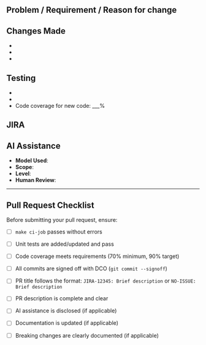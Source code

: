 <!-- 
Thank you for contributing to siteconfig!

This template is not mandatory, but it is highly recommended.
Please fill out this template to help reviewers understand your changes.
For detailed guidelines, see CONTRIBUTING.md
-->

## Problem / Requirement / Reason for change

<!-- 
Clearly describe the problem being solved or feature being added.
What is the current behavior? Why does it need to change?
-->

## Changes Made

<!-- 
Summarize the key changes in your implementation.
Use bullet points for clarity.
-->

- 
- 
- 

## Testing

<!-- 
Describe how you tested the changes.
Include test cases, manual testing steps, or validation performed.
For documentation-only changes, you may write "N/A - Documentation only"
-->

- 
- 
- Code coverage for new code: ___%

## JIRA

<!-- 
Link to the JIRA issue (if applicable).
Format: https://issues.redhat.com/browse/JIRA-XXXXX
Or write "NO-ISSUE" if this is a minor change (docs, typos, minor up-versioning)
-->

## AI Assistance

<!-- 
If you used AI tools (e.g., Claude, Gemini, GPT-4, GitHub Copilot) to generate, co-develop, 
or assist with your code changes, disclose that information here.

If you did NOT use AI assistance, you can delete this section or write "None"
-->

- **Model Used**: <!-- e.g., Claude 4.5 Sonnet via Cursor IDE, GitHub Copilot, GPT-4 -->
- **Scope**: <!-- Which parts of the code were AI-generated or AI-assisted -->
- **Level**: <!-- Code generation / Code assistance / Co-development / Code review -->
- **Human Review**: <!-- Confirm all AI-generated code was reviewed, tested, and validated -->

---

## Pull Request Checklist

Before submitting your pull request, ensure:

- [ ] `make ci-job` passes without errors
- [ ] Unit tests are added/updated and pass
- [ ] Code coverage meets requirements (70% minimum, 90% target)
- [ ] All commits are signed off with DCO (`git commit --signoff`)
- [ ] PR title follows the format: `JIRA-12345: Brief description` or `NO-ISSUE: Brief description`
- [ ] PR description is complete and clear
- [ ] AI assistance is disclosed (if applicable)
- [ ] Documentation is updated (if applicable)
- [ ] Breaking changes are clearly documented (if applicable)

